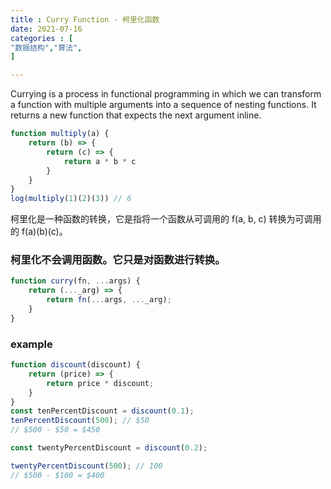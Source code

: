 ```yaml
---
title : Curry Function - 柯里化函数
date: 2021-07-16
categories : [                              
"数据结构","算法",
]

---
```


Currying is a process in functional programming in which we can transform a function with multiple arguments into a sequence of nesting functions. It returns a new function that expects the next argument inline.

<!--more-->

```js
function multiply(a) {
    return (b) => {
        return (c) => {
            return a * b * c
        }
    }
}
log(multiply(1)(2)(3)) // 6
```

柯里化是一种函数的转换，它是指将一个函数从可调用的 f(a, b, c) 转换为可调用的 f(a)(b)(c)。

### 柯里化不会调用函数。它只是对函数进行转换。
```js
function curry(fn, ...args) {
    return (..._arg) => {
        return fn(...args, ..._arg);
    }
}
```

### example
```js
function discount(discount) {
    return (price) => {
        return price * discount;
    }
}
const tenPercentDiscount = discount(0.1);
tenPercentDiscount(500); // $50
// $500 - $50 = $450

const twentyPercentDiscount = discount(0.2);

twentyPercentDiscount(500); // 100
// $500 - $100 = $400
```

